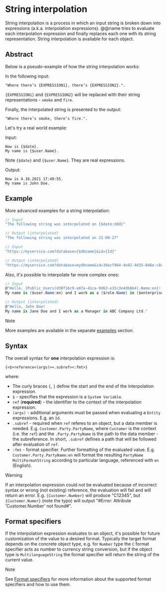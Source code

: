 ﻿# String interpolation

String interpolation is a process in which an input string is broken down into expressions (a.k.a. interpolation expressions). @@name tries to evaluate each interpolation expression and finally replaces each one with its string representation. String interpolation is available for each object.

## Abstract

Below is a pseudo-example of how the string interpolation works:

In the following input:
```
"Where there’s {EXPRESSION1}, there’s {EXPRESSION2}.".
```

`{EXPRESSION1}` and `{EXPRESSION2}` will be replaced with their string representations - `smoke` and `fire`.


Finally, the interpolated string is presented to the output:
```
"Where there’s smoke, there’s fire.".
```

Let's try a real world example:

Input:
```
Now is {$date}.
My name is {$user.Name}.
```

Note `{$date}` and `{$user.Name}`. They are real expressions.

Output: 
```
Now is 4.10.2021 17:49:55.
My name is John Doe.
```

## Example

More advanced examples for a string interpolation:
```cs
// Input
"The following string was interpolated on {$date:ddd}"

// Output (interpolated)
"The following string was interpolated on 21-09-27"
```

```cs
// Input
"https://myservice.com?database={$dbname}&id={Id}"

// Output (interpolated)
"https://myservice.com?database=mydbname&id=39acf964-4e92-4d35-846e-c8a38efff02d"
```

Also, it's possible to interpolate far more complex ones:
```cs
// Input
@"Hello, {Public_Users(d30f16c9-a07a-41ca-9d63-e15c3e4db6b4).Name:en}!
My name is {$user.Name:en} and I work as a {$role.Name} in {$enterprisecompany.Company.Name:en}."

// Output (interpolated)
@"Hello, John Doe!
My name is Jane Doe and I work as a Manager in ABC Company Ltd."
```

> [!NOTE]
> More examples are available in the separate [examples](examples/index.md) section.

## Syntax
The overall syntax for **one** interpolation expression is:

`{<$>reference<(args)><.subref><:fmt>}`

where:
* The curly braces `{`, `}` define the start and the end of the interpolation expression.
* `$` - specifies that the expression is a `System Variable`.
* `ref` (**required**) - the identifier to the context of the interpolation expression.
* `(args)` - additional arguments must be passed when evaluating a `Entity` expressions. E.g. an `Id`.
* `.subref` - required when `ref` referes to an object, but a data member is needed. E.g. `Customer.Party.PartyName`, where `Customer` is the context (i.e. the `ref`) and the `.Party.PartyName` is the path to the data member - the subreference. In short, `.subref` defines a path that will be followed after evaluation of `ref`.
* `:fmt` - format specifier. Further formatting of the evaluated value. E.g. `Customer.Party.PartyName:en` will format the resulting `PartyName` `MultiFormatString` according to particular language, referenced with `en` (English).

> [!WARNING]
> If an interpolation expression could not be evaluated because of incorrect syntax or wrong (not existing) reference, the evaluation will fail and will return an error. E.g. `{Customer.Number}` will produce "C12345", but `{Customer.Numer}` (note the typo) will output "#Error: Attribute 'Customer.Number' not found#".

## Format specifiers
If the interpolation expression evaluates to an object, it's possible for future customization of the value to a desired format. Typically the target format depends on the concrete object type, e.g. for `Number` type the `C` format specifier acts as number to currency string conversion, but if the object type is `MultilanguageString` the format specifier will return the string of the current value.

> [!NOTE]
> See [Format specifiers](format-specifiers.md) for more information about the supported format specifiers and how to use them.
